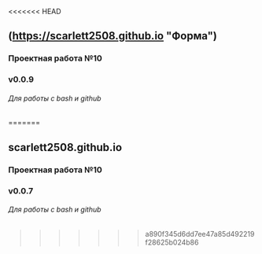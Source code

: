 <<<<<<< HEAD
## (https://scarlett2508.github.io "Форма")
### Проектная работа №10
### v0.0.9
###### Для работы с bash и github
=======
## scarlett2508.github.io
### Проектная работа №10
### v0.0.7
###### Для работы с bash и github
>>>>>>> a890f345d6dd7ee47a85d492219f28625b024b86
